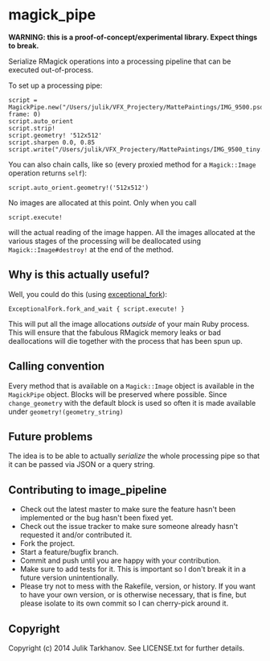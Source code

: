 # magick_pipe

**WARNING: this is a proof-of-concept/experimental library. Expect things to break.**

Serialize RMagick operations into a processing pipeline that can be executed out-of-process.

To set up a processing pipe:

    script = MagickPipe.new("/Users/julik/VFX_Projectery/MattePaintings/IMG_9500.psd", frame: 0)
    script.auto_orient
    script.strip!
    script.geometry! '512x512'
    script.sharpen 0.0, 0.85
    script.write("/Users/julik/VFX_Projectery/MattePaintings/IMG_9500_tiny.png")

You can also chain calls, like so (every proxied method for a `Magick::Image` operation returns
`self`):

    script.auto_orient.geometry!('512x512')

No images are allocated at this point. Only when you call

    script.execute!

will the actual reading of the image happen. All the images allocated at the various stages
of the processing will be deallocated using `Magick::Image#destroy!` at the end of the method.

## Why is this actually useful?

Well, you could do this (using [exceptional_fork](https://github.com/julik/exceptional_fork)):

    ExceptionalFork.fork_and_wait { script.execute! }
  
This will put all the image allocations _outside_ of your main Ruby process. This will ensure
that the fabulous RMagick memory leaks or bad deallocations will die together with the process
that has been spun up.

## Calling convention

Every method that is available on a `Magick::Image` object is available in the `MagickPipe`
object. Blocks will be preserved where possible. Since `change_geometry` with the default block is
used so often it is made available under `geometry!(geometry_string)`

## Future problems

The idea is to be able to actually _serialize_ the whole processing pipe so that it can be
passed via JSON or a query string.

## Contributing to image_pipeline
 
* Check out the latest master to make sure the feature hasn't been implemented or the bug hasn't been fixed yet.
* Check out the issue tracker to make sure someone already hasn't requested it and/or contributed it.
* Fork the project.
* Start a feature/bugfix branch.
* Commit and push until you are happy with your contribution.
* Make sure to add tests for it. This is important so I don't break it in a future version unintentionally.
* Please try not to mess with the Rakefile, version, or history. If you want to have your own version, or is otherwise necessary, that is fine, but please isolate to its own commit so I can cherry-pick around it.

## Copyright

Copyright (c) 2014 Julik Tarkhanov. See LICENSE.txt for
further details.

